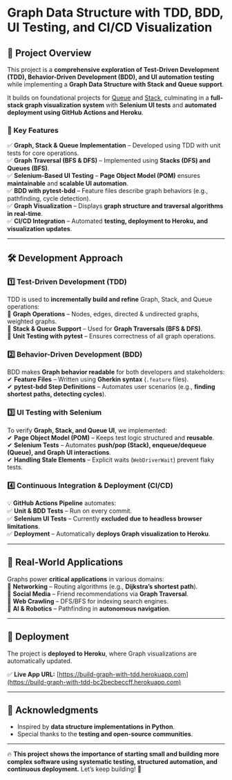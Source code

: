 # **Graph Data Structure with TDD, BDD, UI Testing, and CI/CD Visualization**

## **📌 Project Overview**  

This project is a **comprehensive exploration of Test-Driven Development (TDD), Behavior-Driven Development (BDD), and UI automation testing** while implementing a **Graph Data Structure with Stack and Queue support**.  

It builds on foundational projects for [Queue](https://github.com/Chiuzu-Chilumbu/Build_Queue_With_TDD) and [Stack](https://github.com/Chiuzu-Chilumbu/Build_Stack_With_TDD), culminating in a **full-stack graph visualization system** with **Selenium UI tests** and **automated deployment using GitHub Actions and Heroku**.

### **🚀 Key Features**  
✅ **Graph, Stack & Queue Implementation** – Developed using TDD with unit tests for core operations.  
✅ **Graph Traversal (BFS & DFS)** – Implemented using **Stacks (DFS) and Queues (BFS)**.  
✅ **Selenium-Based UI Testing** – **Page Object Model (POM)** ensures **maintainable** and **scalable UI automation**.  
✅ **BDD with pytest-bdd** – Feature files describe graph behaviors (e.g., pathfinding, cycle detection).  
✅ **Graph Visualization** – Displays **graph structure and traversal algorithms in real-time**.  
✅ **CI/CD Integration** – Automated **testing, deployment to Heroku, and visualization updates**.  

---

## **🛠 Development Approach**

### **1️⃣ Test-Driven Development (TDD)**
TDD is used to **incrementally build and refine** Graph, Stack, and Queue operations:  
🔹 **Graph Operations** – Nodes, edges, directed & undirected graphs, weighted graphs.  
🔹 **Stack & Queue Support** – Used for **Graph Traversals (BFS & DFS)**.  
🔹 **Unit Testing with pytest** – Ensures correctness of all graph operations.  

### **2️⃣ Behavior-Driven Development (BDD)**
BDD makes **Graph behavior readable** for both developers and stakeholders:  
✔ **Feature Files** – Written using **Gherkin syntax** (`.feature` files).  
✔ **pytest-bdd Step Definitions** – Automates user scenarios (e.g., **finding shortest paths, detecting cycles**).  

### **3️⃣ UI Testing with Selenium**
To verify **Graph, Stack, and Queue UI**, we implemented:  
✔ **Page Object Model (POM)** – Keeps test logic structured and **reusable**.  
✔ **Selenium Tests** – Automates **push/pop (Stack), enqueue/dequeue (Queue), and Graph UI interactions**.  
✔ **Handling Stale Elements** – Explicit waits (`WebDriverWait`) prevent flaky tests.  

### **4️⃣ Continuous Integration & Deployment (CI/CD)**
💡 **GitHub Actions Pipeline** automates:  
✅ **Unit & BDD Tests** – Run on every commit.  
✅ **Selenium UI Tests** – Currently **excluded due to headless browser limitations**.  
✅ **Deployment** – Automatically **deploys Graph visualization to Heroku**.  

---

## **🎯 Real-World Applications**
Graphs power **critical applications** in various domains:  
🔹 **Networking** – Routing algorithms (e.g., **Dijkstra’s shortest path**).  
🔹 **Social Media** – Friend recommendations via **Graph Traversal**.  
🔹 **Web Crawling** – DFS/BFS for indexing search engines.  
🔹 **AI & Robotics** – Pathfinding in **autonomous navigation**.  

---

## **🔗 Deployment**
The project is **deployed to Heroku**, where Graph visualizations are automatically updated.  

✅ **Live App URL:** [https://build-graph-with-tdd.herokuapp.com](https://build-graph-with-tdd-bc2becbeccff.herokuapp.com)  

---

## **📜 Acknowledgments**
- Inspired by **data structure implementations in Python**.  
- Special thanks to the **testing and open-source communities**.  

---

🔥 **This project shows the importance of starting small and building more complex software using systematic testing, structured automation, and continuous deployment.** Let’s keep building! 🚀
